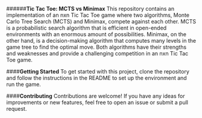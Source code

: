 ######**Tic Tac Toe: MCTS vs Minimax**
This repository contains an implementation of an nxn Tic Tac Toe game where two algorithms, Monte Carlo Tree Search (MCTS) and Minimax, compete against each other. MCTS is a probabilistic search algorithm that is efficient in open-ended environments with an enormous amount of possibilities. Minimax, on the other hand, is a decision-making algorithm that computes many levels in the game tree to find the optimal move. Both algorithms have their strengths and weaknesses and provide a challenging competition in an nxn Tic Tac Toe game.

####**Getting Started**
To get started with this project, clone the repository and follow the instructions in the README to set up the environment and run the game.

####**Contributing**
Contributions are welcome! If you have any ideas for improvements or new features, feel free to open an issue or submit a pull request.
